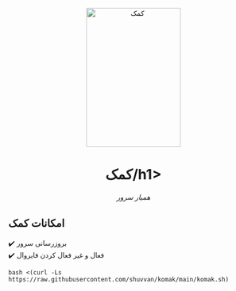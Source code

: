 <p align="center">
<picture>
<img width="190" height="280"  alt="کمک" src="https://raw.githubusercontent.com/shuvvan/komak/komak.png">
</picture>
  </p> 
<p align="center">
<h1 align="center"/>کمک/h1>
<h6 align="center">همیار سرور<h6>
</p>


## امکانات کمک <br>

✔️ بروزرسانی سرور <br>
✔️ فعال و غیر فعال کردن فایروال<br>



```
bash <(curl -Ls https://raw.githubusercontent.com/shuvvan/komak/main/komak.sh)
```

